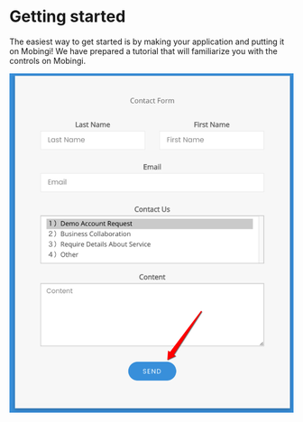 # Getting started

The easiest way to get started is by making your application and putting it on Mobingi! We have prepared a tutorial that will familiarize you with the controls on Mobingi.

![](.gitbook/assets/register.png)

